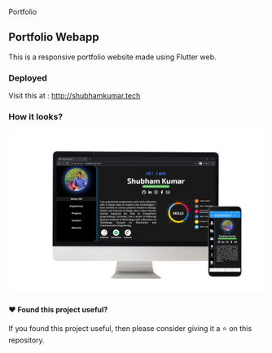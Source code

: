 Portfolio

## Portfolio Webapp
This is a responsive portfolio website made using Flutter web.

### Deployed
Visit this at : http://shubhamkumar.tech

### How it looks?
<img src="assets/717.jpg"/>

#### :heart: Found this project useful?
If you found this project useful, then please consider giving it a :star: on this repository.
